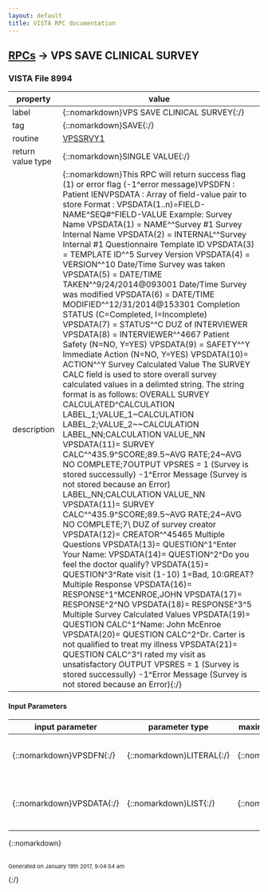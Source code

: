 ```yaml
---
layout: default
title: VISTA RPC documentation
---
```




## [RPCs](TableOfContent.md) &#8594; VPS SAVE CLINICAL SURVEY 



### VISTA File 8994 


 property | value 
--- | --- 
 label | {::nomarkdown}VPS SAVE CLINICAL SURVEY{:/}
 tag | {::nomarkdown}SAVE{:/}
 routine | [VPSSRVY1](http://code.osehra.org/dox/Routine_VPSSRVY1_source.html)
 return value type | {::nomarkdown}SINGLE VALUE{:/}
 description | {::nomarkdown}This RPC will return success flag (1) or error flag (-1^error message)VPSDFN  : Patient IENVPSDATA : Array of field-value pair to store    Format : VPSDATA(1..n)=FIELD-NAME^SEQ#^FIELD-VALUE    Example:                        Survey Name            VPSDATA(1) = NAME^^Survey #1                         Survey Internal Name            VPSDATA(2) = INTERNAL^^Survey Internal #1                         Questionnaire Template ID            VPSDATA(3) = TEMPLATE ID^^5                            Survey Version            VPSDATA(4) = VERSION^^10                           Date/Time Survey was taken                                VPSDATA(5) = DATE/TIME TAKEN^^9/24/2014@093001                         Date/Time Survey was modified            VPSDATA(6) = DATE/TIME MODIFIED^^12/31/2014@153301                        Completion STATUS (C=Completed, I=Incomplete)            VPSDATA(7) = STATUS^^C                        DUZ of INTERVIEWER            VPSDATA(8) = INTERVIEWER^^4667                        Patient Safety (N=NO, Y=YES)            VPSDATA(9) = SAFETY^^Y                         Immediate Action (N=NO, Y=YES)                                  VPSDATA(10)= ACTION^^Y                         Survey Calculated Value                                   The SURVEY CALC field is used to store overall survey             calculated values in a delimted string.  The string             format is as follows:                         OVERALL SURVEY CALCULATED^CALCULATION LABEL_1;VALUE_1~CALCULATION LABEL_2;VALUE_2~~CALCULATION LABEL_NN;CALCULATION VALUE_NN                                   VPSDATA(11)= SURVEY CALC^^435.9^SCORE;89.5~AVG RATE;24~AVG NO COMPLETE;7OUTPUT  VPSRES =  1                   (Survey is stored successully)           -1^Error Message     (Survey is not stored because an Error) LABEL_NN;CALCULATION VALUE_NN                             VPSDATA(11)= SURVEY CALC^^435.9^SCORE;89.5~AVG RATE;24~AVG NO COMPLETE;7\                       DUZ of survey creator                     VPSDATA(12)= CREATOR^^45465              Multiple Questions            VPSDATA(13)= QUESTION^1^Enter Your Name:            VPSDATA(14)= QUESTION^2^Do you feel the doctor qualify?            VPSDATA(15)= QUESTION^3^Rate visit (1-10) 1=Bad, 10:GREAT?   Multiple Response            VPSDATA(16)= RESPONSE^1^MCENROE,JOHN            VPSDATA(17)= RESPONSE^2^NO            VPSDATA(18)= RESPONSE^3^5   Multiple Survey Calculated Values            VPSDATA(19)= QUESTION CALC^1^Name: John McEnroe            VPSDATA(20)= QUESTION CALC^2^Dr. Carter is not qualified to treat my illness            VPSDATA(21)= QUESTION CALC^3^I rated my visit as unsatisfactory OUTPUT  VPSRES =  1                   (Survey is stored successully)           -1^Error Message     (Survey is not stored because an Error){:/}

#### Input Parameters

| input parameter | parameter type | maximum data length | required | description | 
| --- | --- | --- | --- | --- | 
| {::nomarkdown}VPSDFN{:/} | {::nomarkdown}LITERAL{:/} | {::nomarkdown}9{:/} | {::nomarkdown}true{:/} | {::nomarkdown}Patient ID (DFN) who enters the Clinical Survey Questionannire {:/} | 
| {::nomarkdown}VPSDATA{:/} | {::nomarkdown}LIST{:/} | {::nomarkdown}255{:/} | {::nomarkdown}true{:/} | {::nomarkdown}Array of Data containing Clinical Survey Questionnaire to be stored in VistA.{:/} | 

{::nomarkdown} <br/><br/><p style="font-size: 11px">Generated on January 19th 2017, 9:04:54 am</p>{:/}